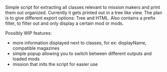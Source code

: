 Simple script for extracting all classes relevant to mission makers and print them out organized.
Currently it gets printed out in a tree like view. The plan is to give different export options: Tree and HTML.
Also contains a prefix filter, to filter out and only display a certain mod or mods.

Possibly WIP features:
- more information displayed next to classes, for ex: displayName, compatible magazines
- simple popup allowing you to switch between different outputs and loaded mods
- mission that inits the script for easier use
